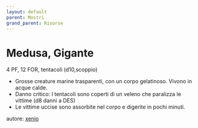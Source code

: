 ```yaml
---
layout: default
parent: Mostri
grand_parent: Risorse
---
```


# Medusa, Gigante
4 PF, 12 FOR, tentacoli (d10,scoppio)
- Grosse creature marine trasparenti, con un corpo gelatinoso. Vivono in acque calde.
- Danno critico: I tentacoli sono coperti di un veleno che paralizza le vittime (d8 danni a DES)
- Le vittime uccise sono assorbite nel corpo e digerite in pochi minuti.

autore: [xenio](https://xenioinabottle.blogspot.com)
